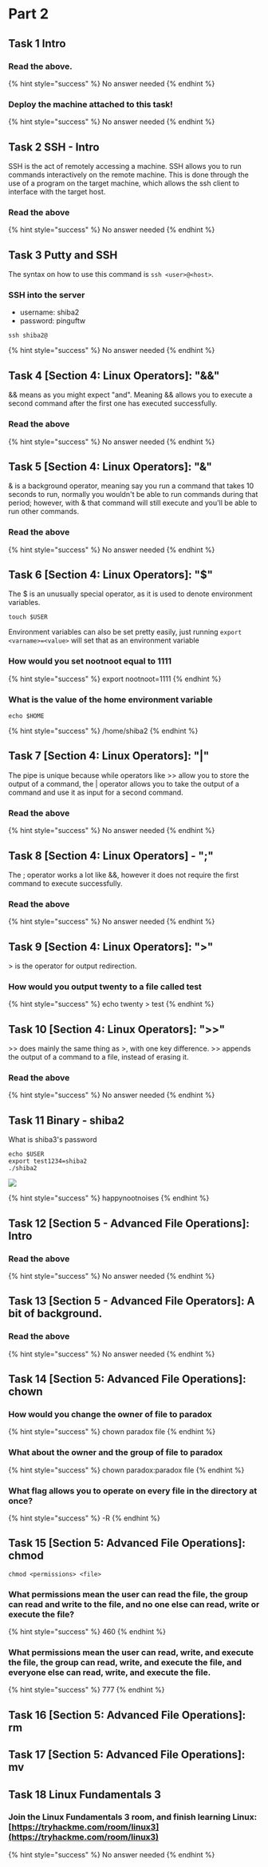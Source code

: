 # Part 2

## Task 1 Intro

### Read the above.

{% hint style="success" %}
No answer needed
{% endhint %}

### Deploy the machine attached to this task!

{% hint style="success" %}
No answer needed
{% endhint %}

## Task 2 SSH - Intro

SSH is the act of remotely accessing a machine. SSH allows you to run commands interactively on the remote machine. This is done through the use of a program on the target machine, which allows the ssh client to interface with the target host.

### Read the above

{% hint style="success" %}
No answer needed
{% endhint %}

## Task 3 Putty and SSH

The syntax on how to use this command is `ssh <user>@<host>`.

### SSH into the server

* username: shiba2
* password: pinguftw

```text
ssh shiba2@
```

{% hint style="success" %}
No answer needed
{% endhint %}

## Task 4 \[Section 4: Linux Operators\]: "&&"

&& means as you might expect "and". Meaning && allows you to execute a second command after the first one has executed successfully.

### Read the above

{% hint style="success" %}
No answer needed
{% endhint %}

## Task 5 \[Section 4: Linux Operators\]: "&"

& is a background operator, meaning say you run a command that takes 10 seconds to run, normally you wouldn't be able to run commands during that period; however, with & that command will still execute and you'll be able to run other commands.

### Read the above

{% hint style="success" %}
No answer needed
{% endhint %}

## Task 6 \[Section 4: Linux Operators\]: "$"

The $ is an unusually special operator, as it is used to denote environment variables.

`touch $USER`

Environment variables can also be set pretty easily, just running `export <varname>=<value>` will set that as an environment variable

### How would you set nootnoot equal to 1111 

{% hint style="success" %}
export nootnoot=1111
{% endhint %}

### What is the value of the home environment variable

```text
echo $HOME
```

{% hint style="success" %}
/home/shiba2
{% endhint %}

## Task 7 \[Section 4: Linux Operators\]: "\|"

The pipe is unique because while operators like &gt;&gt; allow you to store the output of a command, the \| operator allows you to take the output of a command and use it as input for a second command.

### Read the above

{% hint style="success" %}
No answer needed
{% endhint %}

## Task 8 \[Section 4: Linux Operators\] - ";"

The ; operator works a lot like &&, however it does not require the first command to execute successfully.

### Read the above

{% hint style="success" %}
No answer needed
{% endhint %}

## Task 9 \[Section 4: Linux Operators\]: "&gt;"

&gt; is the operator for output redirection.

### How would you output twenty to a file called test

{% hint style="success" %}
echo twenty &gt; test
{% endhint %}

## Task 10 \[Section 4: Linux Operators\]: "&gt;&gt;"

&gt;&gt; does mainly the same thing as &gt;, with one key difference. &gt;&gt; appends the output of a command to a file, instead of erasing it.

### Read the above

{% hint style="success" %}
No answer needed
{% endhint %}

## Task 11 Binary - shiba2

What is shiba3's password

```text
echo $USER
export test1234=shiba2
./shiba2 
```

![](../.gitbook/assets/image%20%28135%29.png)

{% hint style="success" %}
happynootnoises
{% endhint %}

## Task 12 \[Section 5 - Advanced File Operations\]: Intro



### Read the above

{% hint style="success" %}
No answer needed
{% endhint %}

## Task 13 \[Section 5 - Advanced File Operators\]: A bit of background.



### Read the above

{% hint style="success" %}
No answer needed
{% endhint %}

## Task 14 \[Section 5: Advanced File Operations\]: chown

### How would you change the owner of file to paradox

{% hint style="success" %}
chown paradox file
{% endhint %}

### What about the owner and the group of file to paradox

{% hint style="success" %}
chown paradox:paradox file
{% endhint %}

### What flag allows you to operate on every file in the directory at once?

{% hint style="success" %}
-R
{% endhint %}

## Task 15 \[Section 5: Advanced File Operations\]: chmod

`chmod <permissions> <file>`

### What permissions mean the user can read the file, the group can read and write to the file, and no one else can read, write or execute the file?

{% hint style="success" %}
460
{% endhint %}

### What permissions mean the user can read, write, and execute the file, the group can read, write, and execute the file, and everyone else can read, write, and execute the file.

{% hint style="success" %}
777
{% endhint %}

## Task 16 \[Section 5: Advanced File Operations\]: rm

## Task 17 \[Section 5: Advanced File Operations\]: mv

## Task 18 Linux Fundamentals 3

### Join the Linux Fundamentals 3 room, and finish learning Linux: [https://tryhackme.com/room/linux3](https://tryhackme.com/room/linux3)

{% hint style="success" %}
No answer needed
{% endhint %}


